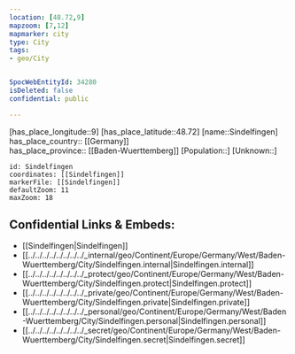 ```yaml
---
location: [48.72,9] 
mapzoom: [7,12] 
mapmarker: city 
type: City
tags:
- geo/City


SpocWebEntityId: 34280
isDeleted: false
confidential: public

---
```

[has_place_longitude::9] 
[has_place_latitude::48.72] 
[name::Sindelfingen] 
has_place_country:: [[Germany]]  
has_place_province:: [[Baden-Wuerttemberg]] 
[Population::] 
[Unknown::] 


```leaflet
id: Sindelfingen
coordinates: [[Sindelfingen]] 
markerFile: [[Sindelfingen]] 
defaultZoom: 11 
maxZoom: 18
```


## Confidential Links & Embeds: 
- [[Sindelfingen|Sindelfingen]]  
- [[../../../../../../../../_internal/geo/Continent/Europe/Germany/West/Baden-Wuerttemberg/City/Sindelfingen.internal|Sindelfingen.internal]] 
- [[../../../../../../../../_protect/geo/Continent/Europe/Germany/West/Baden-Wuerttemberg/City/Sindelfingen.protect|Sindelfingen.protect]] 
- [[../../../../../../../../_private/geo/Continent/Europe/Germany/West/Baden-Wuerttemberg/City/Sindelfingen.private|Sindelfingen.private]] 
- [[../../../../../../../../_personal/geo/Continent/Europe/Germany/West/Baden-Wuerttemberg/City/Sindelfingen.personal|Sindelfingen.personal]] 
- [[../../../../../../../../_secret/geo/Continent/Europe/Germany/West/Baden-Wuerttemberg/City/Sindelfingen.secret|Sindelfingen.secret]] 
